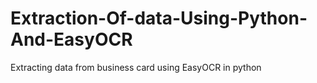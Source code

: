 # Extraction-Of-data-Using-Python-And-EasyOCR
Extracting data from business card using EasyOCR in python
